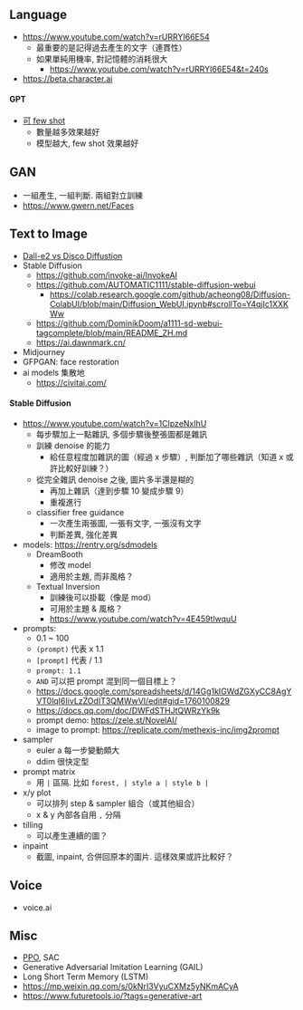 ## Language

- https://www.youtube.com/watch?v=rURRYI66E54
  - 最重要的是記得過去產生的文字（連貫性）
  - 如果單純用機率, 對記憶體的消耗很大
    - https://www.youtube.com/watch?v=rURRYI66E54&t=240s
- https://beta.character.ai

#### GPT

- [可 few shot](https://www.youtube.com/watch?v=_8yVOC4ciXc)
  - 數量越多效果越好
  - 模型越大, few shot 效果越好

## GAN

- 一組產生, 一組判斷. 兩組對立訓練
- https://www.gwern.net/Faces

## Text to Image

- [Dall-e2 vs Disco Diffustion](https://medium.com/@nin_artificial/dall-e-2-vs-disco-diffusion-c6de6bfbacf9)
- Stable Diffusion
  - https://github.com/invoke-ai/InvokeAI
  - https://github.com/AUTOMATIC1111/stable-diffusion-webui
    - https://colab.research.google.com/github/acheong08/Diffusion-ColabUI/blob/main/Diffusion_WebUI.ipynb#scrollTo=Y4qjIc1XXKWw
  - https://github.com/DominikDoom/a1111-sd-webui-tagcomplete/blob/main/README_ZH.md
  - https://ai.dawnmark.cn/
- Midjourney
- GFPGAN: face restoration
- ai models 集散地
  - https://civitai.com/

#### Stable Diffusion

- https://www.youtube.com/watch?v=1CIpzeNxIhU
  - 每步驟加上一點雜訊, 多個步驟後整張圖都是雜訊
  - 訓練 denoise 的能力
    - 給任意程度加雜訊的圖（經過 x 步驟）, 判斷加了哪些雜訊（知道 x 或許比較好訓練？）
  - 從完全雜訊 denoise 之後, 圖片多半還是糊的
    - 再加上雜訊（達到步驟 10 變成步驟 9）
    - 重複進行
  - classifier free guidance
    - 一次產生兩張圖, 一張有文字, 一張沒有文字
    - 判斷差異, 強化差異
- models: https://rentry.org/sdmodels
  - DreamBooth
    - 修改 model
    - 適用於主題, 而非風格？
  - Textual Inversion
    - 訓練後可以掛載（像是 mod）
    - 可用於主題 & 風格？
    - https://www.youtube.com/watch?v=4E459tlwquU
- prompts:
  - 0.1 ~ 100
  - `(prompt)` 代表 x 1.1
  - `[prompt]` 代表 / 1.1
  - `prompt: 1.1`
  - `AND` 可以把 prompt 混到同一個目標上？
  - https://docs.google.com/spreadsheets/d/14Gg1kIGWdZGXyCC8AgYVT0lqI6IivLzZOdIT3QMWwVI/edit#gid=1760100829
  - https://docs.qq.com/doc/DWFdSTHJtQWRzYk9k
  - prompt demo: https://zele.st/NovelAI/
  - image to prompt: https://replicate.com/methexis-inc/img2prompt
- sampler
  - euler a 每一步變動頗大
  - ddim 很快定型
- prompt matrix
  - 用 `|` 區隔. 比如 `forest, | style a | style b |`
- x/y plot
  - 可以排列 step & sampler 組合（或其他組合）
  - x & y 內部各自用 `,` 分隔
- tilling
  - 可以產生連續的圖？
- inpaint
  - 截圖, inpaint, 合併回原本的圖片. 這樣效果或許比較好？

## Voice
- voice.ai

## Misc

- [PPO](https://en.wikipedia.org/wiki/Proximal_Policy_Optimization), SAC
- Generative Adversarial Imitation Learning (GAIL)
- Long Short Term Memory (LSTM)
- https://mp.weixin.qq.com/s/0kNrI3VyuCXMz5yNKmACyA
- https://www.futuretools.io/?tags=generative-art
